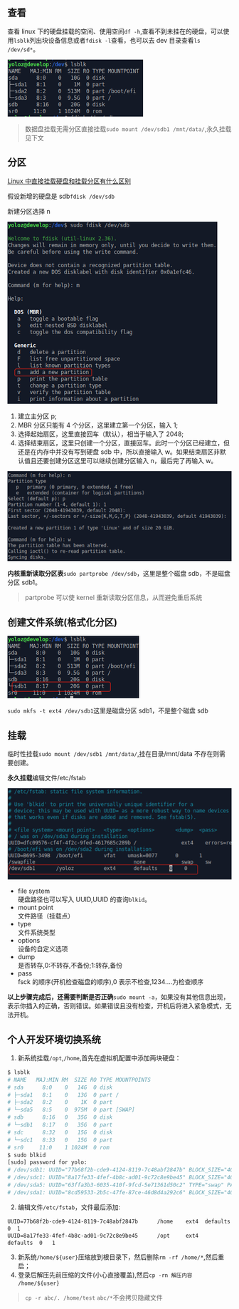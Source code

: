 ## 查看

查看 linux 下的硬盘挂载的空间、使用空间`df -h`,查看不到未挂在的硬盘，可以使用`lsblk`列出块设备信息或者`fdisk -l`查看，也可以去 dev 目录查看`ls /dev/sd*`。

![disk2](/docs/linux/disk2.png)

> 数据盘挂载无需分区直接挂载`sudo mount /dev/sdb1 /mnt/data/`,永久挂载见下文

## 分区

[Linux 中直接挂载硬盘和挂载分区有什么区别](https://blog.csdn.net/wanglei9876/article/details/46968279/)

假设新增的硬盘是 sdb`fdisk /dev/sdb`

新建分区选择 n

![disk1](/docs/linux/disk1.png)

1. 建立主分区 p;
2. MBR 分区只能有 4 个分区，这里建立第一个分区，输入 1;
3. 选择起始扇区，这里直接回车（默认），相当于输入了 2048;
4. 选择结束扇区，这里只创建一个分区，直接回车。此时一个分区已经建立，但还是在内存中并没有写到硬盘 sdb 中，所以直接输入 w。如果结束扇区非默认值且还要创建分区这里可以继续创建分区输入 n，最后完了再输入 w。

![disk3](/docs/linux/disk3.png)

**内核重新读取分区表**`sudo partprobe /dev/sdb`，这里是整个磁盘 sdb，不是磁盘分区 sdb1。

> partprobe 可以使 kernel 重新读取分区信息，从而避免重启系统

## 创建文件系统(格式化分区)

![disk4](/docs/linux/disk4.png)

`sudo mkfs -t ext4 /dev/sdb1`这里是磁盘分区 sdb1，不是整个磁盘 sdb

## 挂载

临时性挂载`sudo mount /dev/sdb1 /mnt/data/`,挂在目录/mnt/data 不存在则需要创建。

**永久挂载**编辑文件/etc/fstab

![disk5](/docs/linux/disk5.png)

- file system  
  硬盘路径也可以写入 UUID,UUID 的查询`blkid`。
- mount point  
  文件路径（挂载点）
- type  
  文件系统类型
- options  
  设备的自定义选项
- dump  
  是否转存,0:不转存,不备份;1:转存,备份
- pass  
  fsck 的顺序(开机检查磁盘的顺序),0 表示不检查,1234....为检查顺序

**以上步骤完成后，还需要判断是否正确**`sudo mount -a`，如果没有其他信息出现，表示你插入的正确，否则错误。如果错误且没有检查，开机后将进入紧急模式，无法开机。

## 个人开发环境切换系统

1. 新系统挂载`/opt`,`/home`,首先在虚拟机配置中添加两块硬盘：

```bash
$ lsblk
# NAME   MAJ:MIN RM  SIZE RO TYPE MOUNTPOINTS
# sda      8:0    0   14G  0 disk
# ├─sda1   8:1    0   13G  0 part /
# ├─sda2   8:2    0    1K  0 part
# └─sda5   8:5    0  975M  0 part [SWAP]
# sdb      8:16   0   35G  0 disk
# └─sdb1   8:17   0   35G  0 part
# sdc      8:32   0   15G  0 disk
# └─sdc1   8:33   0   15G  0 part
# sr0     11:0    1 1024M  0 rom
$ sudo blkid
[sudo] password for yolo:
# /dev/sdb1: UUID="77b68f2b-cde9-4124-8119-7c48abf2847b" BLOCK_SIZE="4096" TYPE="ext4" PARTUUID="6a85efb1-01"
# /dev/sdc1: UUID="8a17fe33-4fef-4b8c-ad01-9c72c8e9be45" BLOCK_SIZE="4096" TYPE="ext4" PARTUUID="d04b9b18-01"
# /dev/sda5: UUID="63ffa3b3-6035-410f-9fcd-5e71361d50c2" TYPE="swap" PARTUUID="cfd4ab9f-05"
# /dev/sda1: UUID="8cd59533-2b5c-47fe-87ce-46d8d4a292c6" BLOCK_SIZE="4096" TYPE="ext4" PARTUUID="cfd4ab9f-01"
```

2. 编辑文件`/etc/fstab`，文件最后添加:

```log
UUID=77b68f2b-cde9-4124-8119-7c48abf2847b      /home    ext4  defaults   0  1
UUID=8a17fe33-4fef-4b8c-ad01-9c72c8e9be45      /opt     ext4   defaults  0   1
```

3. 新系统`/home/${user}`压缩放到根目录下，然后删除`rm -rf /home/*`,然后重启；
4. 登录后解压先前压缩的文件(小心直接覆盖),然后`cp -rn 解压内容  /home/${user}`

> `cp -r abc/. /home/test` `abc/*`不会拷贝隐藏文件
